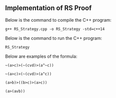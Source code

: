 ## Implementation of RS Proof

Below is the command to compile the C++ program:
```
g++ RS_Strategy.cpp -o RS_Strategy -std=c++14
```

Below is the command to run the C++ program:
```
RS_Strategy
```

Below are examples of the formula:
```
~(a>c)>(~(cvd)>(a^~c))
```
```
~(a>c)>(~(cvd)>(a^c))
```
```
(a>b)>((b>c)>(a>c))
```
```
(a>(avb))
```